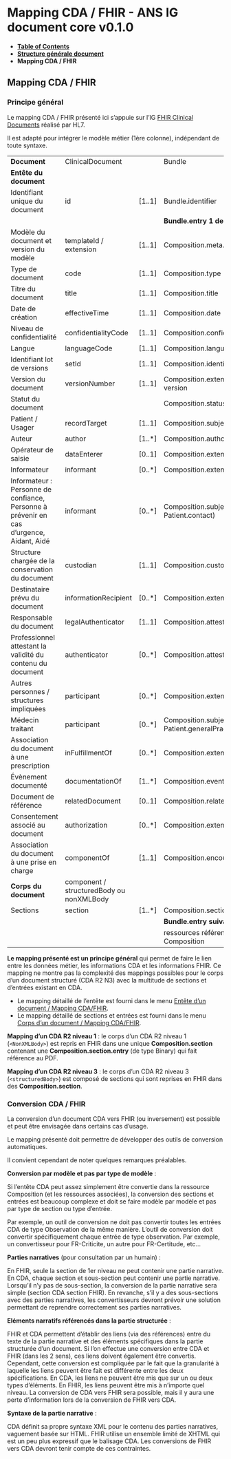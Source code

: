 # Mapping CDA / FHIR - ANS IG document core v0.1.0

* [**Table of Contents**](toc.md)
* [**Structure générale document**](structureGenerale.md)
* **Mapping CDA / FHIR**

## Mapping CDA / FHIR

### Principe général

Le mapping CDA / FHIR présenté ici s’appuie sur l’IG [FHIR Clinical Documents](https://hl7.org/fhir/uv/fhir-clinical-document/2024Sep/mapping.html) réalisé par HL7.

Il est adapté pour intégrer le modèle métier (1ère colonne), indépendant de toute syntaxe.

| | | | | |
| :--- | :--- | :--- | :--- | :--- |
| **Document** | ClinicalDocument |   | Bundle |   |
| **Entête du document** |   |   |   |   |
| Identifiant unique du document | id | [1..1] | Bundle.identifier | [1..1] |
|   |   |   | **Bundle.entry 1 de type Composition** | [1..1] |
| Modèle du document et version du modèle | templateId / extension | [1..1] | Composition.meta.profile | [1..1] |
| Type de document | code | [1..1] | Composition.type | [1..1] |
| Titre du document | title | [1..1] | Composition.title | [1..1] |
| Date de création | effectiveTime | [1..1] | Composition.date | [1..1] |
| Niveau de confidentialité | confidentialityCode | [1..1] | Composition.confidentiality | [1..1] |
| Langue | languageCode | [1..1] | Composition.language | [1..1] |
| Identifiant lot de versions | setId | [1..1] | Composition.identifier | [1..1] |
| Version du document | versionNumber | [1..1] | Composition.extension:R5-Composition-version | [1..1] |
| Statut du document |   |   | Composition.status | [1..1] |
| Patient / Usager | recordTarget | [1..1] | Composition.subject | [1..1] |
| Auteur | author | [1..*] | Composition.author | [1..*] |
| Opérateur de saisie | dataEnterer | [0..1] | Composition.extension:data-enterer | [0..1] |
| Informateur | informant | [0..*] | Composition.extension:informant | [0..*] |
| Informateur : Personne de confiance, Personne à prévenir en cas d’urgence, Aidant, Aidé | informant | [0..*] | Composition.subject (ressource Patient / Patient.contact) | [0..*] |
| Structure chargée de la conservation du document | custodian | [1..1] | Composition.custodian | [1..1] |
| Destinataire prévu du document | informationRecipient | [0..*] | Composition.extension:informationRecipient | [0..*] |
| Responsable du document | legalAuthenticator | [1..1] | Composition.attester (legal) | [1..1] |
| Professionnel attestant la validité du contenu du document | authenticator | [0..*] | Composition.attester (professional) | [0..*] |
| Autres personnes / structures impliquées | participant | [0..*] | Composition.extension:participant | [0..*] |
| Médecin traitant | participant | [0..*] | Composition.subject (ressource Patient / Patient.generalPractitioner) | [0..*] |
| Association du document à une prescription | inFulfillmentOf | [0..*] | Composition.extension:order | [0..*] |
| Évènement documenté | documentationOf | [1..*] | Composition.event | [1..*] |
| Document de référence | relatedDocument | [0..1] | Composition.relatesTo | [0..1] |
| Consentement associé au document | authorization | [0..*] | Composition.extension:consent | [0..*] |
| Association du document à une prise en charge | componentOf | [1..1] | Composition.encounter | [1..1] |
| **Corps du document** | component / structuredBody ou nonXMLBody |   |   |   |
| Sections | section | [1..*] | Composition.section | [1..*] |
|   |   |   | **Bundle.entry suivantes** | [0..*] |
|   |   |   | ressources référencées dans la Composition | [0..*] |

**Le mapping présenté est un principe général** qui permet de faire le lien entre les données métier, les informations CDA et les informations FHIR. Ce mapping ne montre pas la complexité des mappings possibles pour le corps d’un document structuré (CDA R2 N3) avec la multitude de sections et d’entrées existant en CDA.

* Le mapping détaillé de l’entête est fourni dans le menu [Entête d’un document / Mapping CDA/FHIR](mappingCDA-FHIR-entete.md).
* Le mapping détaillé de sections et entrées est fourni dans le menu [Corps d’un document / Mapping CDA/FHIR](mappingCDA-FHIR-corps.md).

**Mapping d’un CDA R2 niveau 1** : le corps d’un CDA R2 niveau 1 (`<NonXMLBody>`) est repris en FHIR dans une unique **Composition.section** contenant une **Composition.section.entry** (de type Binary) qui fait référence au PDF.

**Mapping d’un CDA R2 niveau 3** : le corps d’un CDA R2 niveau 3 (`<structuredBody>`) est composé de sections qui sont reprises en FHIR dans des **Composition.section**.

### Conversion CDA / FHIR

La conversion d’un document CDA vers FHIR (ou inversement) est possible et peut être envisagée dans certains cas d’usage.

Le mapping présenté doit permettre de développer des outils de conversion automatiques.

Il convient cependant de noter quelques remarques préalables.

**Conversion par modèle et pas par type de modèle** :

Si l’entête CDA peut assez simplement être convertie dans la ressource Composition (et les ressources associées), la conversion des sections et entrées est beaucoup complexe et doit se faire modèle par modèle et pas par type de section ou type d’entrée.

Par exemple, un outil de conversion ne doit pas convertir toutes les entrées CDA de type Observation de la même manière. L’outil de conversion doit convertir spécifiquement chaque entrée de type observation. Par exemple, un convertisseur pour FR-Criticite, un autre pour FR-Certitude, etc…

**Parties narratives** (pour consultation par un humain) :

En FHIR, seule la section de 1er niveau ne peut contenir une partie narrative. En CDA, chaque section et sous-section peut contenir une partie narrative. Lorsqu’il n’y pas de sous-section, la conversion de la partie narrative sera simple (section CDA section FHIR). En revanche, s’il y a des sous-sections avec des parties narratives, les convertisseurs devront prévoir une solution permettant de reprendre correctement ses parties narratives.

**Eléments narratifs référencés dans la partie structurée** :

FHIR et CDA permettent d’établir des liens (via des références) entre du texte de la partie narrative et des éléments spécifiques dans la partie structurée d’un document. Si l’on effectue une conversion entre CDA et FHIR (dans les 2 sens), ces liens doivent également être convertis. Cependant, cette conversion est compliquée par le fait que la granularité à laquelle les liens peuvent être fait est différente entre les deux spécifications. En CDA, les liens ne peuvent être mis que sur un ou deux types d’éléments. En FHIR, les liens peuvent être mis à n’importe quel niveau. La conversion de CDA vers FHIR sera possible, mais il y aura une perte d’information lors de la conversion de FHIR vers CDA.

**Syntaxe de la partie narrative** :

CDA définit sa propre syntaxe XML pour le contenu des parties narratives, vaguement basée sur HTML. FHIR utilise un ensemble limité de XHTML qui est un peu plus expressif que le balisage CDA. Les conversions de FHIR vers CDA devront tenir compte de ces contraintes.

